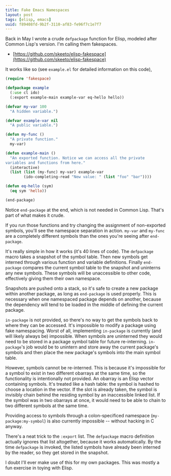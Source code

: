 ```yaml
---
title: Fake Emacs Namespaces
layout: post
tags: [elisp, emacs]
uuid: f89408fd-9b2f-3110-af83-fe96f7c1e7f7
---
```


Back in May I wrote a crude `defpackage` function for Elisp, modeled
after Common Lisp's version. I'm calling them fakespaces.

 * [https://github.com/skeeto/elisp-fakespace](https://github.com/skeeto/elisp-fakespace)

It works like so (see `example.el` for detailed information on this
code),

~~~cl
(require 'fakespace)

(defpackage example
  (:use cl ido)
  (:export example-main example-var eq-hello hello))

(defvar my-var 100
  "A hidden variable.")

(defvar example-var nil
  "A public variable.")

(defun my-func ()
  "A private function."
  my-var)

(defun example-main ()
  "An exported function. Notice we can access all the private
variables and functions from here."
  (interactive)
  (list (list (my-func) my-var) example-var
        (ido-completing-read "New value: " (list "foo" "bar"))))

(defun eq-hello (sym)
  (eq sym 'hello))

(end-package)
~~~

Notice `end-package` at the end, which is not needed in Common
Lisp. That's part of what makes it crude.

If you run those functions and try changing the assignment of
non-exported symbols, you'll see the namespace separation in
action. `my-var` and `my-func` are a completely different symbols than
the ones you're seeing after `end-package`.

It's really simple in how it works (it's 40 lines of code). The
`defpackage` macro takes a snapshot of the symbol table. Then new
symbols get interned through various function and variable
definitions. Finally `end-package` compares the current symbol table
to the snapshot and uninterns any new symbols. These symbols will be
unaccessible to other code, effectively giving them their own
namespace.

Snapshots are pushed onto a stack, so it's safe to create a new
package within another package, as long as `end-package` is used
properly. This is necessary when one namespaced package depends on
another, because the dependency will tend to be loaded in the middle
of defining the current package.

`in-package` is not provided, so there's no way to get the symbols
back to where they can be accessed. It's impossible to modify a
package using fake namespacing. Worst of all, implementing
`in-package` is currently (and will likely always be) impossible. When
symbols are uninterned they would need to be stored in a package
symbol table for future re-interning. `in-package`'s job would be to
unintern and store away the current package's symbols and then place
the new package's symbols into the main symbol table.

However, symbols cannot be re-interned. This is because it's
impossible for a symbol to exist in two different obarrays at the same
time, so the functionality is intentionally not provided. An obarray
is an Elisp vector containing symbols. It's treated like a hash table:
the symbol is hashed to choose a location in the vector. If the slot
is already taken, the symbol is invisibly chain behind the residing
symbol by an inaccessible linked list. If the symbol was in two
obarrays at once, it would need to be able to chain to two different
symbols at the same time.

Providing access to symbols through a colon-specificed namespace
(`my-package:my-symbol`) is also currently impossible -- without
hacking in C anyway.

There's a neat trick to the `:export` list. The `defpackage` macro
definition actually ignores that list altogether, because it works
automatically. By the time `defpackage` is invoked, the listed symbols
have already been interned by the reader, so they get stored in the
snapshot.

I doubt I'll ever make use of this for my own packages. This was
mostly a fun exercise in toying with Elisp.
